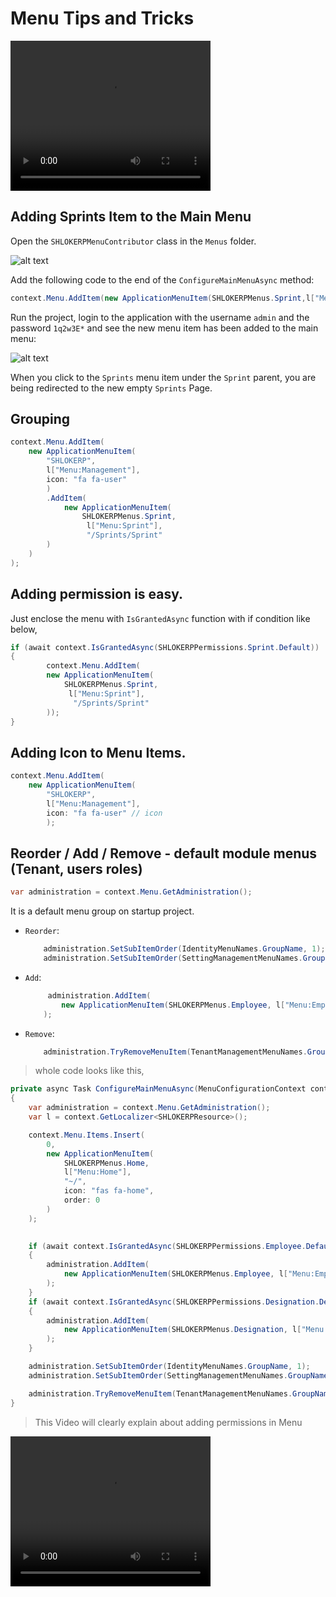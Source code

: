 # Menu Tips and Tricks


<video width="320" height="240" controls>
  <source src="./_videos/MenuConfiguration.mp4" type="video/mp4">
</video>

## Adding Sprints Item to the Main Menu
Open the `SHLOKERPMenuContributor` class in the `Menus` folder.

![alt text](\_images\MenuContributor.png '')

Add the following code to the end of the `ConfigureMainMenuAsync` method:

```c#
context.Menu.AddItem(new ApplicationMenuItem(SHLOKERPMenus.Sprint,l["Menu:Sprint"], "/Sprints/Sprint")));
```

Run the project, login to the application with the username `admin` and the password `1q2w3E*` and see the new menu item has been added to the main menu:

![alt text](\_images\MenuBar.png '')

When you click to the `Sprints` menu item under the `Sprint` parent, you are being redirected to the new empty `Sprints` Page.

## Grouping

```c#
context.Menu.AddItem(
    new ApplicationMenuItem(
        "SHLOKERP",
        l["Menu:Management"],
        icon: "fa fa-user"
        )
        .AddItem(
            new ApplicationMenuItem(
                SHLOKERPMenus.Sprint,
                 l["Menu:Sprint"], 
                 "/Sprints/Sprint"
        )
    )
);

```

## Adding permission is easy.

Just enclose the menu with `IsGrantedAsync` function with if condition like below, 

```C#
if (await context.IsGrantedAsync(SHLOKERPPermissions.Sprint.Default))
{
        context.Menu.AddItem(
        new ApplicationMenuItem(
            SHLOKERPMenus.Sprint,
             l["Menu:Sprint"],
              "/Sprints/Sprint"
        ));
}
```

## Adding Icon to Menu Items.
```C#
context.Menu.AddItem(
    new ApplicationMenuItem(
        "SHLOKERP",
        l["Menu:Management"],
        icon: "fa fa-user" // icon
        );
```

## Reorder / Add / Remove -  default module menus (Tenant, users roles)

```C#
var administration = context.Menu.GetAdministration();
```

It is a default menu group on startup project.

- `Reorder`:    
    ```C#
        administration.SetSubItemOrder(IdentityMenuNames.GroupName, 1); // second Parameter is the order
        administration.SetSubItemOrder(SettingManagementMenuNames.GroupName, 2);
    ```
- `Add`:
    ```C#
         administration.AddItem(
            new ApplicationMenuItem(SHLOKERPMenus.Employee, l["Menu:Employee"], "/Employees/Employee", icon: "fas fa-user")
        );
    ```
- `Remove`:
    ```C#
        administration.TryRemoveMenuItem(TenantManagementMenuNames.GroupName);
    ```
> whole code looks like this,

```C#
private async Task ConfigureMainMenuAsync(MenuConfigurationContext context)
{
    var administration = context.Menu.GetAdministration();
    var l = context.GetLocalizer<SHLOKERPResource>();

    context.Menu.Items.Insert(
        0,
        new ApplicationMenuItem(
            SHLOKERPMenus.Home,
            l["Menu:Home"],
            "~/",
            icon: "fas fa-home",
            order: 0
        )
    );

    
    if (await context.IsGrantedAsync(SHLOKERPPermissions.Employee.Default))
    {
        administration.AddItem(
            new ApplicationMenuItem(SHLOKERPMenus.Employee, l["Menu:Employee"], "/Employees/Employee", icon: "fas fa-user")
        );
    }
    if (await context.IsGrantedAsync(SHLOKERPPermissions.Designation.Default))
    {
        administration.AddItem(
            new ApplicationMenuItem(SHLOKERPMenus.Designation, l["Menu:Designation"], "/Designations/Designation", icon: "fas fa-network-wired")
        );
    }

    administration.SetSubItemOrder(IdentityMenuNames.GroupName, 1);
    administration.SetSubItemOrder(SettingManagementMenuNames.GroupName, 2);

    administration.TryRemoveMenuItem(TenantManagementMenuNames.GroupName);
}
```

> This Video will clearly explain about adding permissions in Menu

<video width="320" height="240" controls>
  <source src="./_videos/MenuConfigurationAddingPermissions.mp4" type="video/mp4">
</video>

